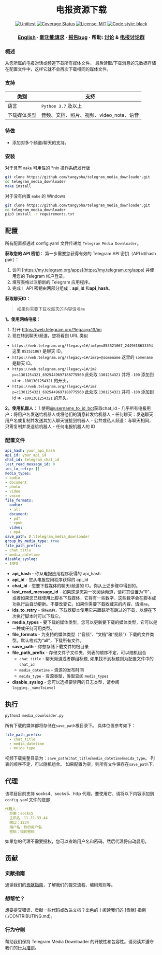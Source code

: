 
<h1 align="center">电报资源下载</h1>

<p align="center">
<a href="https://github.com/tangyoha/telegram_media_downloader/actions"><img alt="Unittest" src="https://github.com/tangyoha/telegram_media_downloader/workflows/Unittest/badge.svg"></a>
<a href="https://codecov.io/gh/Dineshkarthik/telegram_media_downloader"><img alt="Coverage Status" src="https://codecov.io/gh/Dineshkarthik/telegram_media_downloader/branch/master/graph/badge.svg"></a>
<a href="https://github.com/tangyoha/telegram_media_downloader/blob/master/LICENSE"><img alt="License: MIT" src="https://black.readthedocs.io/en/stable/_static/license.svg"></a>
<a href="https://github.com/python/black"><img alt="Code style: black" src="https://img.shields.io/badge/code%20style-black-000000.svg"></a>
</p>

<h3 align="center">
  <a href="./README.md">English</a><span> · </span>
  <a href="https://github.com/tangyoha/telegram_media_downloader/discussions/categories/ideas">新功能请求</a>
  <span> · </span>
  <a href="https://github.com/tangyoha/telegram_media_downloader/issues">报告bug</a>
  <span> · </span>
  帮助: <a href="https://github.com/tangyoha/telegram_media_downloader/discussions">讨论</a>
  <span> & </span>
  <a href="https://t.me/TeegramMediaDownload">电报讨论群</a>
</h3>

### 概述

从您所属的电报对话或频道下载所有媒体文件。
最后读取/下载消息的元数据存储在配置文件中，这样它就不会再次下载相同的媒体文件。

### 支持

| 类别         | 支持                                     |
| ------------ | ---------------------------------------- |
| 语言         | `Python 3.7` 及以上                      |
| 下载媒体类型 | 音频、文档、照片、视频、video_note、语音 |

### 待做

- 添加对多个频道/聊天的支持。

### 安装

对于具有 `make` 可用性的 *nix 操作系统发行版

```sh
git clone https://github.com/tangyoha/telegram_media_downloader.git
cd telegram_media_downloader
make install
```

对于没有内置 `make` 的 Windows

```sh
git clone https://github.com/tangyoha/telegram_media_downloader.git
cd telegram_media_downloader
pip3 install -r requirements.txt
```

## 配置

所有配置都通过 config.yaml 文件传递​​给 `Telegram Media Downloader`。

**获取您的 API 密钥：**
第一步需要您获得有效的 Telegram API 密钥（API id/hash pair）：

1. 访问 [https://my.telegram.org/apps](https://my.telegram.org/apps) 并使用您的 Telegram 帐户登录。
2. 填写表格以注册新的 Telegram 应用程序。
3. 完成！ API 密钥由两部分组成：**api_id** 和**api_hash**。

**获取聊天ID：**
> 如果你需要下载收藏夹的内容请填`me`

**1。使用网络电报：**

1. 打开 <https://web.telegram.org/?legacy=1#/im>
2. 现在转到聊天/频道，您将看到 URL 类似

- `https://web.telegram.org/?legacy=1#/im?p=u853521067_2449618633394` 这里 `853521067` 是聊天 ID。
- `https://web.telegram.org/?legacy=1#/im?p=@somename` 这里的 `somename` 是聊天 ID。
- `https://web.telegram.org/?legacy=1#/im?p=s1301254321_6925449697188775560` 此处取 `1301254321` 并将 `-100` 添加到 id => `-1001301254321` 的开头。
- `https://web.telegram.org/?legacy=1#/im?p=c1301254321_6925449697188775560` 此处取 `1301254321` 并将 `-100` 添加到 id => `-1001301254321` 的开头。

**2。使用机器人：**
1.使用[@username_to_id_bot](https://t.me/username_to_id_bot)获取chat_id
    - 几乎所有电报用户：将用户名发送给机器人或将他们的消息转发给机器人
    - 任何聊天：发送聊天用户名或复制并发送其加入聊天链接到机器人
    - 公共或私人频道：与聊天相同，只需复制并发送给机器人
    - 任何电报机器人的 ID

### 配置文件

```yaml
api_hash: your_api_hash
api_id: your_api_id
chat_id: telegram_chat_id
last_read_message_id: 0
ids_to_retry: []
media_types:
- audio
- document
- photo
- video
- voice
file_formats:
  audio:
  - all
  document:
  - pdf
  - epub
  video:
  - mp4
save_path: D:\telegram_media_downloader
group_by_media_type: true
file_path_prefix:
- chat_title
- media_datetime
disable_syslog:
- INFO
```

- **api_hash** - 你从电报应用程序获得的 api_hash
- **api_id** - 您从电报应用程序获得的 api_id
- **chat_id** - 您要下载媒体的聊天/频道的 ID。你从上述步骤中得到的。
- **last_read_message_id** - 如果这是您第一次阅读频道，请将其设置为“0”，或者如果您已经使用此脚本下载媒体，它将有一些数字，这些数字会在脚本成功执行后自动更新。不要改变它。如果你需要下载收藏夹的内容，请填`me`。
- **ids_to_retry** - `保持原样。`下载器脚本使用它来跟踪所有跳过的下载，以便在下次执行脚本时可以下载它。
- **media_types** - 要下载的媒体类型，您可以更新要下载的媒体类型，它可以是一种或任何可用类型。
- **file_formats** - 为支持的媒体类型（“音频”、“文档”和“视频”）下载的文件类型。默认格式为“all”，下载所有文件。
- **save_path** - 你想存储下载文件的根目录
- **file_path_prefix** - 存储文件子文件夹，列表的顺序不定，可以随机组合
  - `chat_title`      - 聊天频道或者群组标题, 如果找不到标题则为配置文件中的`chat_id`
  - `media_datetime`  - 资源的发布时间
  - `meida_type`      - 资源类型，类型查阅 `media_types`
- **disable_syslog** - 您可以选择要禁用的日志类型，请参阅 `logging._nameToLevel`

## 执行

```sh
python3 media_downloader.py
```

所有下载的媒体都将存储在`save_path`根目录下。
具体位置参考如下：

```yaml
file_path_prefix:
  - chat_title
  - media_datetime
  - meida_type
```

视频下载完整目录为：`save_path`/`chat_title`/`media_datetime`/`meida_type`。
列表的顺序不定，可以随机组合。
如果配置为空，则所有文件保存在`save_path`下。

## 代理

该项目目前支持 socks4、socks5、http 代理。要使用它，请将以下内容添加到`config.yaml`文件的底部

```yaml
代理人：
  方案：socks5
  主机名：11.22.33.44
  端口：1234
  用户名：你的用户名
  密码：你的密码
```

如果您的代理不需要授权，您可以省略用户名和密码。然后代理将自动启用。

## 贡献

### 贡献指南

通读我们的[贡献指南](./CONTRIBUTING.md)，了解我们的提交流程、编码规则等。

### 想帮忙？

想要提交错误、贡献一些代码或改进文档？出色的！阅读我们的 [贡献] 指南 (./CONTRIBUTING.md)。

### 行为守则

帮助我们保持 Telegram Media Downloader 的开放性和包容性。请阅读并遵守我们的[行为准则](./CODE_OF_CONDUCT.md)。
